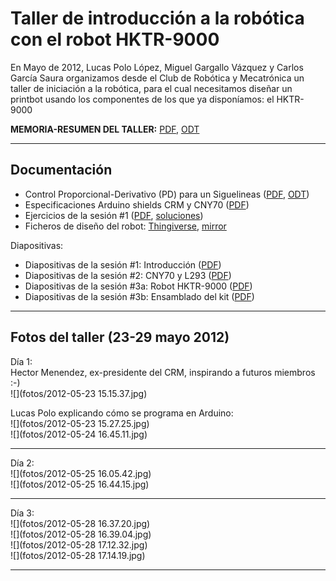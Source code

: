 # Taller de introducción a la robótica con el robot HKTR-9000

En Mayo de 2012, Lucas Polo López, Miguel Gargallo Vázquez y Carlos García Saura organizamos desde el Club de Robótica y Mecatrónica un taller de iniciación a la robótica, para el cual necesitamos diseñar un printbot usando los componentes de los que ya disponíamos: el HKTR-9000  

**MEMORIA-RESUMEN DEL TALLER:** [PDF](MEMORIA_ResumenTallerArduino2012.pdf), [ODT](MEMORIA_ResumenTallerArduino2012.odt)  

----------

Documentación
--

* Control Proporcional-Derivativo (PD) para un Siguelineas ([PDF](Control_PD_Siguelineas.pdf), [ODT](Control_PD_Siguelineas.odt))  
* Especificaciones Arduino shields CRM y CNY70 ([PDF](Especificaciones_shields_CRM_y_CNY70.pdf))  
* Ejercicios de la sesión #1 ([PDF](taller_arduino_2012_Ejercicios_S1.pdf), [soluciones](soluciones))  
* Ficheros de diseño del robot: [Thingiverse](http://www.thingiverse.com/thing:23593), [mirror](https://github.com/carlosgs/carlosgs-designs/tree/master/Arduino-based-printbot-HKTR-9000)

Diapositivas:  

* Diapositivas de la sesión #1: Introducción ([PDF](taller_arduino_2012_sesion_1_introduccion.pdf))  
* Diapositivas de la sesión #2: CNY70 y L293 ([PDF](taller_arduino_2012_sesion_2_CNY70yL293.pdf))  
* Diapositivas de la sesión #3a: Robot HKTR-9000 ([PDF](taller_arduino_2012_sesion_3a_HKTR-9000.pdf))  
* Diapositivas de la sesión #3b: Ensamblado del kit ([PDF](taller_arduino_2012_sesion_3b_ensambladoKit.pdf))  


----------

Fotos del taller (23-29 mayo 2012)
--
Día 1:  
Hector Menendez, ex-presidente del CRM, inspirando a futuros miembros :-)  
![](fotos/2012-05-23 15.15.37.jpg)  

Lucas Polo explicando cómo se programa en Arduino:  
![](fotos/2012-05-23 15.27.25.jpg)  
![](fotos/2012-05-24 16.45.11.jpg)  

----------

Día 2:  
![](fotos/2012-05-25 16.05.42.jpg)  
![](fotos/2012-05-25 16.44.15.jpg)  

----------

Día 3:  
![](fotos/2012-05-28 16.37.20.jpg)  
![](fotos/2012-05-28 16.39.04.jpg)  
![](fotos/2012-05-28 17.12.32.jpg)  
![](fotos/2012-05-28 17.14.19.jpg)  


----------


